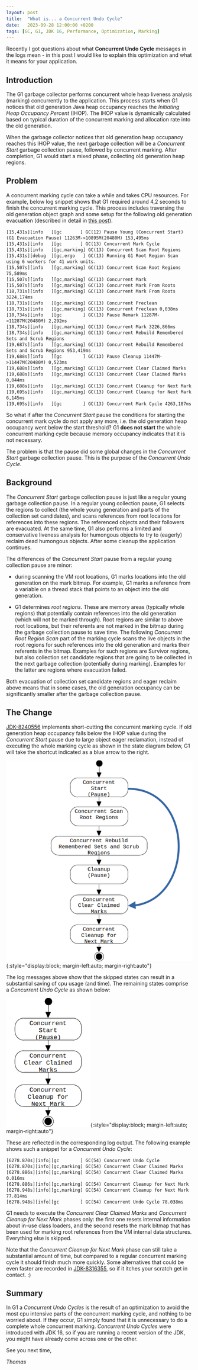 ```yaml
---
layout: post
title:  "What is... a Concurrent Undo Cycle"
date:   2023-09-28 12:00:00 +0200
tags: [GC, G1, JDK 16, Performance, Optimization, Marking]
---
```


Recently I got questions about what **Concurrent Undo Cycle** messages in the logs mean - in this post I would like to explain this optimization and what it means for your application.

## Introduction

The G1 garbage collector performs concurrent whole heap liveness analysis (marking) concurrently to the application. This process starts when G1 notices that old generation Java heap occupancy reaches the *Initiating Heap Occupancy Percent* (IHOP). The IHOP value is dynamically calculated based on typical duration of the concurrent marking and allocation rate into the old generation.

When the garbage collector notices that old generation heap occupancy reaches this IHOP value, the next garbage collection will be a *Concurrent Start* garbage collection pause, followed by concurrent marking. After completion, G1 would start a mixed phase, collecting old generation heap regions.

## Problem

A concurrent marking cycle can take a while and takes CPU resources. For example, below log snippet shows that G1 required around 4,2 seconds to finish the concurrent marking cycle. This process includes traversing the old generation object graph and some setup for the following old generation evacuation (described in detail in [this post](/2022/08/04/concurrent-marking.html)).

```
[15,431s][info   ][gc       ] GC(12) Pause Young (Concurrent Start) (G1 Evacuation Pause) 11263M->10895M(20480M) 153,495ms
[15,431s][info   ][gc       ] GC(13) Concurrent Mark Cycle
[15,431s][info   ][gc,marking] GC(13) Concurrent Scan Root Regions
[15,431s][debug  ][gc,ergo   ] GC(13) Running G1 Root Region Scan using 6 workers for 41 work units.
[15,507s][info   ][gc,marking] GC(13) Concurrent Scan Root Regions 75,589ms
[15,507s][info   ][gc,marking] GC(13) Concurrent Mark
[15,507s][info   ][gc,marking] GC(13) Concurrent Mark From Roots
[18,731s][info   ][gc,marking] GC(13) Concurrent Mark From Roots 3224,174ms
[18,731s][info   ][gc,marking] GC(13) Concurrent Preclean
[18,731s][info   ][gc,marking] GC(13) Concurrent Preclean 0,038ms
[18,734s][info   ][gc        ] GC(13) Pause Remark 11287M->11287M(20480M) 2,292ms
[18,734s][info   ][gc,marking] GC(13) Concurrent Mark 3226,866ms
[18,734s][info   ][gc,marking] GC(13) Concurrent Rebuild Remembered Sets and Scrub Regions
[19,687s][info   ][gc,marking] GC(13) Concurrent Rebuild Remembered Sets and Scrub Regions 953,419ms
[19,688s][info   ][gc        ] GC(13) Pause Cleanup 11447M->11447M(20480M) 0,523ms
[19,688s][info   ][gc,marking] GC(13) Concurrent Clear Claimed Marks
[19,688s][info   ][gc,marking] GC(13) Concurrent Clear Claimed Marks 0,044ms
[19,688s][info   ][gc,marking] GC(13) Concurrent Cleanup for Next Mark
[19,695s][info   ][gc,marking] GC(13) Concurrent Cleanup for Next Mark 6,145ms
[19,695s][info   ][gc        ] GC(13) Concurrent Mark Cycle 4263,187ms
```

So what if after the *Concurrent Start* pause the conditions for starting the concurrent mark cycle do not apply any more, i.e. the old generation heap occupancy went below the start threshold? G1 **does not start** the whole concurrent marking cycle because memory occupancy indicates that it is not necessary.

The problem is that the pause did some global changes in the *Concurrent Start* garbage collection pause. This is the purpose of the *Concurrent Undo Cycle*.

## Background ##

The *Concurrent Start* garbage collection pause is just like a regular young garbage collection pause. In a regular young collection pause, G1 selects the regions to collect (the whole young generation and parts of the collection set candidates), and scans references from root locations for references into these regions. The referenced objects and their followers are evacuated. At the same time, G1 also performs a limited and conservative liveness analysis for humongous objects to try to (eagerly) reclaim dead humongous objects. After some cleanup the application continues.

The differences of the *Concurrent Start* pause from a regular young collection pause are minor:

  * during scanning the VM root locations, G1 marks locations into the old generation on the mark bitmap. For example, G1 marks a reference from a variable on a thread stack that points to an object into the old generation.

  * G1 determines *root regions*. These are memory areas (typically whole regions) that potentially contain references into the old generation (which will not be marked through). Root regions are similar to above root locations, but their referents are not marked in the bitmap during the garbage collection pause to save time. 
    The following *Concurrent Root Region Scan* part of the marking cycle scans the live objects in the root regions for such references into the old generation and marks their referents in the bitmap. Examples for such regions are Survivor regions, but also collection set candidate regions that are going to be collected in the next garbage collection (potentially during marking). Examples for the latter are regions where evacuation failed.

Both evacuation of collection set candidate regions and eager reclaim above means that in some cases, the old generation occupancy can be significantly smaller after the garbage collection pause.

## The Change ##

[JDK-8240556](https://bugs.openjdk.org/browse/JDK-8240556) implements short-cutting the concurrent marking cycle. If old generation heap occupancy falls below the IHOP value during the *Concurrent Start* pause due to large object eager reclamation, instead of executing the whole marking cycle as shown in the state diagram below, G1 will take the shortcut indicated as a blue arrow to the right.

![Concurrent mark cycle with shortcut](/assets/20230915-concurrent-mark-cycle-states.png){:style="display:block; margin-left:auto; margin-right:auto"}

The log messages above show that the skipped states can result in a substantial saving of cpu usage (and time).
The remaining states comprise a *Concurrent Undo Cycle* as shown below:

![Concurrent undo mark cycle](/assets/20230915-concurrent-undo-cycle-states.png){:style="display:block; margin-left:auto; margin-right:auto"}

These are reflected in the corresponding log output. The following example shows such a snippet for a *Concurrent Undo Cycle*:

```
[6278.870s][info][gc        ] GC(54) Concurrent Undo Cycle
[6278.870s][info][gc,marking] GC(54) Concurrent Clear Claimed Marks
[6278.886s][info][gc,marking] GC(54) Concurrent Clear Claimed Marks 0.016ms
[6278.886s][info][gc,marking] GC(54) Concurrent Cleanup for Next Mark
[6278.948s][info][gc,marking] GC(54) Concurrent Cleanup for Next Mark 77.814ms
[6278.948s][info][gc        ] GC(54) Concurrent Undo Cycle 78.038ms
```

G1 needs to execute the *Concurrent Clear Claimed Marks* and *Concurrent Cleanup for Next Mark* phases only: the first one resets internal information about in-use class loaders, and the second resets the mark bitmap that has been used for marking root references from the VM internal data structures. Everything else is skipped. 

Note that the *Concurrent Cleanup for Next Mark* phase can still take a substantial amount of time, but compared to a regular concurrent marking cycle it should finish much more quickly. Some alternatives that could be even faster are recorded in [JDK-8316355](https://bugs.openjdk.org/browse/JDK-8316355), so if it itches your scratch get in contact. :)

## Summary ##

In G1 a *Concurrent Undo Cycles* is the result of an optimization to avoid the most cpu intensive parts of the concurrent marking cycle, and nothing to be worried about. If they occur, G1 simply found that it is unnecessary to do a complete whole concurrent marking. *Concurrent Undo Cycles* were introduced with JDK 16, so if you are running a recent version of the JDK, you might have already come across one or the other.

See you next time,

*Thomas*



